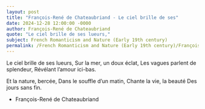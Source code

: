 ```yaml
---
layout: post
title: "François-René de Chateaubriand - Le ciel brille de ses"
date: 2024-12-28 12:00:00 -0000
author: François-René de Chateaubriand
quote: "Le ciel brille de ses lueurs,"
subject: French Romanticism and Nature (Early 19th century)
permalink: /French Romanticism and Nature (Early 19th century)/François-René de Chateaubriand/François-René de Chateaubriand - Le ciel brille de ses
---
```


Le ciel brille de ses lueurs,
Sur la mer, un doux éclat,
Les vagues parlent de splendeur,
Révélant l’amour ici-bas.

Et la nature, bercée,
Dans le souffle d’un matin,
Chante la vie, la beauté
Des jours sans fin.


- François-René de Chateaubriand
